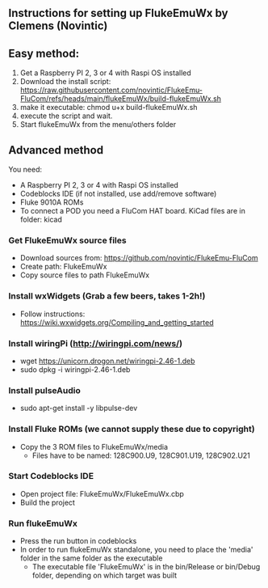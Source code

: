 ## Instructions for setting up FlukeEmuWx by Clemens (Novintic)

## Easy method:

1) Get a Raspberry PI 2, 3 or 4 with Raspi OS installed
2) Download the install script: https://raw.githubusercontent.com/novintic/FlukeEmu-FluCom/refs/heads/main/flukeEmuWx/build-flukeEmuWx.sh
3) make it executable: chmod u+x build-flukeEmuWx.sh
4) execute the script and wait.
5) Start flukeEmuWx from the menu/others folder


## Advanced method
You need:
* A Raspberry PI 2, 3 or 4 with Raspi OS installed
* Codeblocks IDE (if not installed, use add/remove software)
* Fluke 9010A ROMs 
* To connect a POD you need a FluCom HAT board. KiCad files are in folder: kicad

### Get FlukeEmuWx source files
* Download sources from: https://github.com/novintic/FlukeEmu-FluCom
* Create path: FlukeEmuWx
* Copy source files to path FlukeEmuWx

### Install wxWidgets (Grab a few beers, takes 1-2h!)
* Follow instructions: https://wiki.wxwidgets.org/Compiling_and_getting_started

### Install wiringPi (http://wiringpi.com/news/)
* wget https://unicorn.drogon.net/wiringpi-2.46-1.deb
* sudo dpkg -i wiringpi-2.46-1.deb

### Install pulseAudio
* sudo apt-get install -y libpulse-dev

### Install Fluke ROMs (we cannot supply these due to copyright)
* Copy the 3 ROM files to FlukeEmuWx/media
   * Files have to be named: 128C900.U9, 128C901.U19, 128C902.U21

### Start Codeblocks IDE
* Open project file: FlukeEmuWx/FlukeEmuWx.cbp
* Build the project

### Run flukeEmuWx
* Press the run button in codeblocks
* In order to run flukeEmuWx standalone, you need to place the 'media' folder in the same folder as the executable
   * The executable file 'FlukeEmuWx' is in the bin/Release or bin/Debug folder, depending on which target was built
